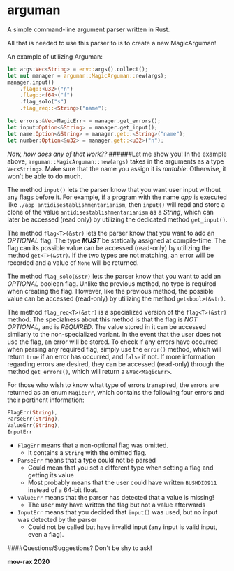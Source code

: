 # arguman
A simple command-line argument parser written in Rust.

All that is needed to use this parser to is to create a new MagicArguman!

An example of utilizing Arguman:

```rust
let args:Vec<String> = env::args().collect();
let mut manager = arguman::MagicArguman::new(args);
manager.input()
    .flag::<u32>("n")
    .flag::<f64>("f")
    .flag_solo("s")
    .flag_req::<String>("name");

let errors:&Vec<MagicErr> = manager.get_errors();
let input:Option<&String> = manager.get_input();
let name:Option<&String> = manager.get::<String>("name");
let number:Option<&u32> = manager.get::<u32>("n");
```
*Now, how does any of that work??*
######Let me show you!
In the example above, `arguman::MagicArguman::new(args)` takes in the arguments as a type `Vec<String>`. Make sure
that the name you assign it is *mutable*. Otherwise, it won't be able to do much.

The method `input()` lets the parser know that you want user input without any flags before it. For example, if a 
program with the name *app* is executed like `./app antidisestablishmentarianism`, then `input()` will read and store a
clone of the value `antidisestablishmentarianism` as a *String*, which can later be accessed (read only) by utilizing 
the dedicated method `get_input()`.

The method `flag<T>(&str)` lets the parser know that you want to add an *OPTIONAL* flag. The type _**MUST**_ be
statically assigned at compile-time. The flag can its possible value can be accessed (read-only) by utilizing the
method `get<T>(&str)`. If the two types are not matching, an error will be recorded and a value of `None` will be
returned.

The method `flag_solo(&str)` lets the parser know that you want to add an *OPTIONAL* boolean flag. Unlike the previous
method, no type is required when creating the flag. However, like the previous method, the possible value can be
accessed (read-only) by utilizing the method `get<bool>(&str)`.

The method `flag_req<T>(&str)` is a specialized version of the `flag<T>(&str)` method. The specialness about this
method is that the flag is *NOT OPTIONAL*, and is *REQUIRED*. The value stored in it can be accessed similarly to
the non-specialized variant. In the event that the user does not use the flag, an error will be stored. To check if
any errors have occurred when parsing any required flag, simply use the `error()` method, which will return `true` if
an error has occurred, and `false` if not. If more information regarding errors are desired, they can be accessed
(read-only) through the method `get_errors()`, which will return a `&Vec<MagicErr>`.

For those who wish to know what type of errors transpired, the errors are returned as an enum `MagicErr`, which contains
the following four errors and their pertinent information:
```rust
FlagErr(String),
ParseErr(String),
ValueErr(String),
InputErr
```

- `FlagErr` means that a non-optional flag was omitted.
  - It contains a `String` with the omitted flag.
- `ParseErr` means that a type could not be parsed
  - Could mean that you set a different type when setting a flag and getting its value
  - Most probably means that the user could have written `BUSHDID911` instead of a 64-bit float.
- `ValueErr` means that the parser has detected that a value is missing!
  - The user may have written the flag but not a value afterwards
- `InputErr` means that you decided that `input()` was used, but no input was detected by the parser
  - Could not be called but have invalid input (any input is valid input, even a flag).
  
####Questions/Suggestions?
Don't be shy to ask!

**mov-rax 2020**
